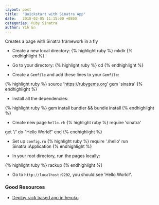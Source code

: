 ```yaml
---
layout: post
title:  "Quickstart with Sinatra App"
date:   2018-02-05 11:15:00 +0800
categories: Ruby Sinatra
author: Yih En
---
```

Creates a page with Sinatra framework in a fly

* Create a new local directory:
{% highlight ruby %}
mkdir <your project name>
{% endhighlight %}

* Go to your directory:
{% highlight ruby %}
cd <your project name>
{% endhighlight %}

* Create a `Gemfile` and add these lines to your `Gemfile`:

{% highlight ruby %}
source 'https://rubygems.org'
gem 'sinatra'
{% endhighlight %}

* Install all the dependencies:

{% highlight ruby %}
gem install bundler && bundle install
{% endhighlight %}

* Create new page `hello.rb`
{% highlight ruby %}
require 'sinatra'

get '/' do
  "Hello World!"
end
{% endhighlight %}

* Set up `config.ru`
{% highlight ruby %}
require './hello'
run Sinatra::Application
{% endhighlight %}

* In your root directory, run the pages locally:

{% highlight ruby %}
rackup
{% endhighlight %}

* Go to `http://localhost:9292`, you should see 'Hello World!'.

### Good Resources
- [Deploy rack based app in heroku](https://devcenter.heroku.com/articles/rack)
